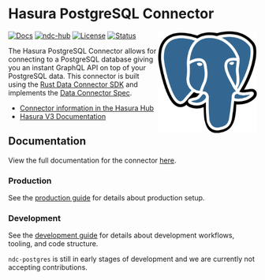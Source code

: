 # Hasura PostgreSQL Connector

<!--[![Latest release](https://img.shields.io/github/v/release/hasura/ndc-postgres)](https://github.com/hasura/ndc-postgres/releases/latest)-->
<a href="https://hasura.io/"><img src="./docs/logo.png" align="right" width="200"></a>
[![Docs](https://img.shields.io/badge/docs-v3.x-brightgreen.svg?style=flat)](https://hasura.io/docs/3.0)
[![ndc-hub](https://img.shields.io/badge/ndc--hub-postgres-blue.svg?style=flat)](https://hasura.io/connectors/ndc-postgres)
[![License](https://img.shields.io/badge/license-Apache--2.0-purple.svg)](LICENSE.txt)
[![Status](https://img.shields.io/badge/status-alpha-yellow.svg?style=flat)](./readme.md)

The Hasura PostgreSQL Connector allows for connecting to a PostgreSQL database giving you an instant GraphQL API on top of your PostgreSQL data.
This connector is built using the [Rust Data Connector SDK](https://github.com/hasura/ndc-hub#rusk-sdk) and implements the [Data Connector Spec](https://github.com/hasura/ndc-spec).

* [Connector information in the Hasura Hub](https://hasura.io/connectors/ndc-postgres)
* [Hasura V3 Documentation](https://hasura.io/docs/3.0)

## Documentation

View the full documentation for the connector [here](./docs/index.md).

### Production

See the [production guide](./docs/production.md) for details about production setup.

### Development

See the [development guide](./docs/development.md) for details about development workflows, tooling, and code structure.

`ndc-postgres` is still in early stages of development and we are currently not accepting contributions.
